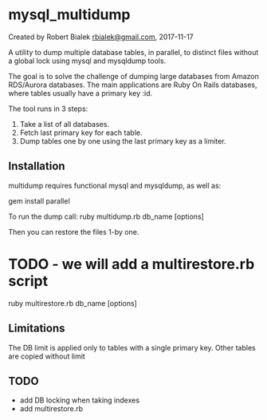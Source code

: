 # mysql_multidump
Created by Robert Bialek rbialek@gmail.com, 2017-11-17

A utility to dump multiple database tables, in parallel, to distinct files without a global lock 
using mysql and mysqldump tools.

The goal is to solve the challenge of dumping large databases from Amazon RDS/Aurora databases. 
The main applications are Ruby On Rails databases, where tables usually have a primary key :id.

The tool runs in 3 steps:

1. Take a list of all databases.
2. Fetch last primary key for each table.
3. Dump tables one by one using the last primary key as a limiter.


Installation
---
multidump requires functional mysql and mysqldump, as well as:

gem install parallel 

To run the dump call:
ruby multidump.rb db_name [options]

Then you can restore the files 1-by one. 
#  TODO - we will add a multirestore.rb script
ruby multirestore.rb db_name [options]

Limitations
---

The DB limit is applied only to tables with a single primary key.
Other tables are copied without limit   

TODO
---
* add DB locking when taking indexes
* add multirestore.rb

